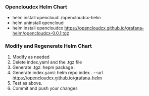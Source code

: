 ### Opencloudcx Helm Chart
- helm install opencloud ./opencloudcx-helm 
- helm uninstall opencloud
- helm install opencloudcx https://opencloudcx.github.io/grafana-helm/opencloudcx-0.0.1.tgz

### Modify and Regenerate Helm Chart
1. Modify as needed
2. Delete index.yaml and the .tgz file
3. Generate .tgz: hepm package .
4. Generate index.yaml: helm repo index . --url https://opencloudcx.github.io/grafana-helm
5. Test as above.
6. Commit and push your changes